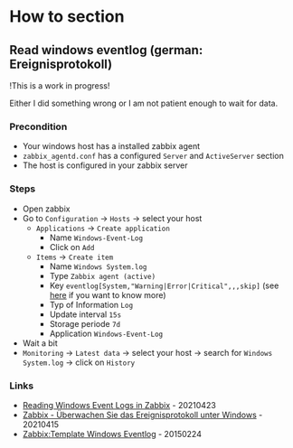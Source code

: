 # How to section

## Read windows eventlog (german: Ereignisprotokoll)

!This is a work in progress!

Either I did something wrong or I am not patient enough to wait for data.

### Precondition

* Your windows host has a installed zabbix agent
* `zabbix_agentd.conf` has a configured `Server` and `ActiveServer` section
* The host is configured in your zabbix server

### Steps

* Open zabbix
* Go to `Configuration` -> `Hosts` -> select your host
    * `Applications` -> `Create application`
        * Name `Windows-Event-Log`
        * Click on `Add`
    * `Items` -> `Create item`
        * Name `Windows System.log`
        * Type `Zabbix agent (active)`
        * Key `eventlog[System,"Warning|Error|Critical",,,skip]` (see [here](https://www.zabbix.com/documentation/current/manual/config/items/itemtypes/zabbix_agent/win_keys) if you want to know more)
        * Typ of Information `Log`
        * Update interval `15s`
        * Storage periode `7d`
        * Application `Windows-Event-Log`
* Wait a bit
* `Monitoring` -> `Latest data` -> select your host -> search for `Windows System.log` -> click on `History`

### Links

* [Reading Windows Event Logs in Zabbix](https://medium.com/zabbix-tutorials/reading-windows-event-logs-in-zabbix-736d87af8a1e) - 20210423
* [Zabbix - Überwachen Sie das Ereignisprotokoll unter Windows](https://techexpert.tips/de/zabbix-de/zabbix-ueberwachen-sie-das-ereignisprotokoll-unter-windows/) - 20210415
* [Zabbix:Template Windows Eventlog](https://znil.net/index.php?title=Zabbix:Template_Windows_Eventlog) - 20150224
